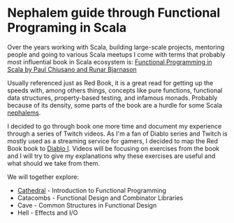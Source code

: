 # Nephalem guide through Functional Programing in Scala

Over the years working with Scala, building large-scale projects, mentoring people and going to various Scala meetups I come with terms that probably most influential book in Scala ecosystem is: [Functional Programming in Scala by Paul Chiusano and Runar Bjarnason](https://www.manning.com/books/functional-programming-in-scala)

Usually referenced just as Red Book, it is a great read for getting up the speeds with, among others things, concepts like pure functions, functional data structures, property-based testing, and infamous monads. Probably because of its density, some parts of the book are a hurdle for some Scala [nephalems](http://diablo.wikia.com/wiki/Nephalem). 

I decided to go through book one more time and document my experience through a series of Twitch videos. As I'm a fan of Diablo series and Twitch is mostly used as a streaming service for gamers, I decided to map the Red Book book to [Diablo I](https://diablo.gamepedia.com/Diablo_Wiki). Videos will be focusing on exercises from the book and I will try to give my explanations why these exercises are useful and what should we take from them.

We will together explore:

- [Cathedral](https://github.com/glava/nephalem-fpinscala/blob/master/cathedral/README.md) - Introduction to Functional Programming
- Catacombs - Functional Design and Combinator Libraries
- Cave - Common Structures in Functional Design
- Hell - Effects and I/O



